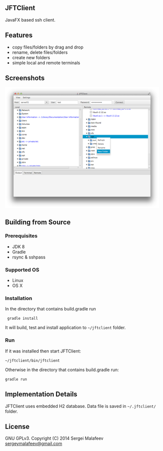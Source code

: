 ## JFTClient

JavaFX based ssh client. 

## Features

- copy files/folders by drag and drop
- rename, delete files/folders
- create new folders   
- simple local and remote terminals

## Screenshots

![Alt text](/screenshots/screenshot.png?raw=true)

## Building from Source

### Prerequisites

- JDK 8
- Gradle 
- rsync & sshpass

### Supported OS

- Linux
- OS X

### Installation

In the directory that contains build.gradle run

     gradle install
     
It will build, test and install application to `~/jftclient` folder.
 
### Run

If it was installed then start JFTClient: 

    ~/jftclient/bin/jftclient

Otherwise in the directory that contains build.gradle run:
 
    gradle run 

## Implementation Details

JFTClient uses embedded H2 database. Data file is saved in `~/.jftclient/` folder.

## License 
GNU GPLv3.
Copyright (C) 2014 Sergei Malafeev <sergeymalafeev@gmail.com>
